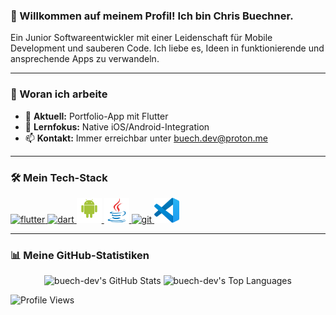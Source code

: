 ### 👋 Willkommen auf meinem Profil! Ich bin Chris Buechner.

<p align="left">
  Ein Junior Softwareentwickler mit einer Leidenschaft für Mobile Development und sauberen Code. Ich liebe es, Ideen in funktionierende und ansprechende Apps zu verwandeln.
</p>

---

### 🚀 Woran ich arbeite

- 🔭 **Aktuell:** Portfolio-App mit Flutter
- 🌱 **Lernfokus:** Native iOS/Android-Integration
- 📫 **Kontakt:** Immer erreichbar unter [buech.dev@proton.me](mailto:buech.dev@proton.me)

---

### 🛠️ Mein Tech-Stack

<p align="left">
  <a href="https://flutter.dev" target="_blank" rel="noreferrer">
    <img src="https://www.vectorlogo.zone/logos/flutterio/flutterio-icon.svg" alt="flutter" width="40" height="40"/>
  </a>
  <a href="https://dart.dev" target="_blank" rel="noreferrer">
    <img src="https://www.vectorlogo.zone/logos/dartlang/dartlang-icon.svg" alt="dart" width="40" height="40"/>
  </a>
  <a href="https://developer.android.com" target="_blank" rel="noreferrer">
    <img src="https://raw.githubusercontent.com/devicons/devicon/master/icons/android/android-original-wordmark.svg" alt="android" width="40" height="40"/>
  </a>
  <a href="https://www.java.com" target="_blank" rel="noreferrer">
    <img src="https://raw.githubusercontent.com/devicons/devicon/master/icons/java/java-original.svg" alt="java" width="40" height="40"/>
  </a>
  <a href="https://git-scm.com/" target="_blank" rel="noreferrer">
    <img src="https://www.vectorlogo.zone/logos/git-scm/git-scm-icon.svg" alt="git" width="40" height="40"/>
  </a>
  <a href="https://code.visualstudio.com/" target="_blank" rel="noreferrer">
    <img src="https://raw.githubusercontent.com/devicons/devicon/master/icons/vscode/vscode-original.svg" alt="vscode" width="40" height="40"/>
  </a>
</p>

---

### 📊 Meine GitHub-Statistiken

<p align="center">
  <img src="https://github-readme-stats.vercel.app/api?username=buech-dev&show_icons=true&theme=dracula" alt="buech-dev's GitHub Stats" />
  <img src="https://github-readme-stats.vercel.app/api/top-langs/?username=buech-dev&layout=compact&theme=dracula" alt="buech-dev's Top Languages" />
</p>

![Profile Views](https://komarev.com/ghpvc/?username=buech-dev&color=blue)
